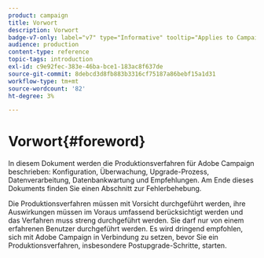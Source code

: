 ```yaml
---
product: campaign
title: Vorwort
description: Vorwort
badge-v7-only: label="v7" type="Informative" tooltip="Applies to Campaign Classic v7 only"
audience: production
content-type: reference
topic-tags: introduction
exl-id: c9e92fec-383e-46ba-bce1-183ac8f637de
source-git-commit: 8debcd3d8fb883b3316cf75187a86bebf15a1d31
workflow-type: tm+mt
source-wordcount: '82'
ht-degree: 3%

---
```


# Vorwort{#foreword}



In diesem Dokument werden die Produktionsverfahren für Adobe Campaign beschrieben: Konfiguration, Überwachung, Upgrade-Prozess, Datenverarbeitung, Datenbankwartung und Empfehlungen. Am Ende dieses Dokuments finden Sie einen Abschnitt zur Fehlerbehebung.

Die Produktionsverfahren müssen mit Vorsicht durchgeführt werden, ihre Auswirkungen müssen im Voraus umfassend berücksichtigt werden und das Verfahren muss streng durchgeführt werden. Sie darf nur von einem erfahrenen Benutzer durchgeführt werden. Es wird dringend empfohlen, sich mit Adobe Campaign in Verbindung zu setzen, bevor Sie ein Produktionsverfahren, insbesondere Postupgrade-Schritte, starten.
